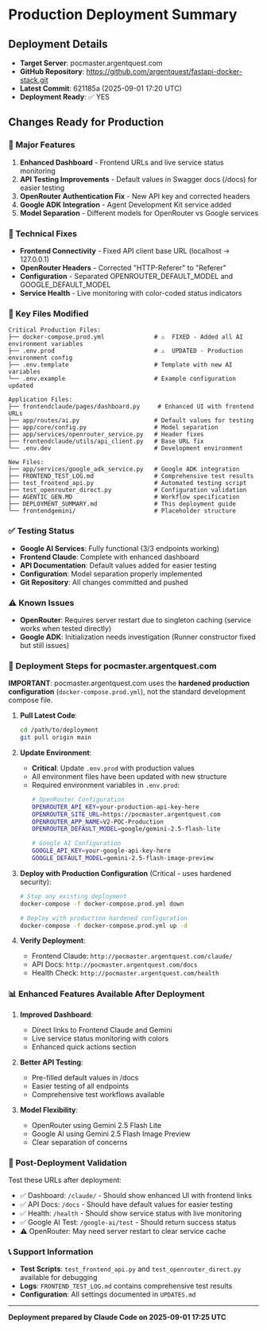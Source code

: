 # Production Deployment Summary

## Deployment Details
- **Target Server**: pocmaster.argentquest.com
- **GitHub Repository**: https://github.com/argentquest/fastapi-docker-stack.git
- **Latest Commit**: 621185a (2025-09-01 17:20 UTC)
- **Deployment Ready**: ✅ YES

## Changes Ready for Production

### 🎯 Major Features
1. **Enhanced Dashboard** - Frontend URLs and live service status monitoring
2. **API Testing Improvements** - Default values in Swagger docs (/docs) for easier testing  
3. **OpenRouter Authentication Fix** - New API key and corrected headers
4. **Google ADK Integration** - Agent Development Kit service added
5. **Model Separation** - Different models for OpenRouter vs Google services

### 🔧 Technical Fixes
- **Frontend Connectivity** - Fixed API client base URL (localhost → 127.0.0.1)
- **OpenRouter Headers** - Corrected "HTTP-Referer" to "Referer"
- **Configuration** - Separated OPENROUTER_DEFAULT_MODEL and GOOGLE_DEFAULT_MODEL
- **Service Health** - Live monitoring with color-coded status indicators

### 📁 Key Files Modified
```
Critical Production Files:
├── docker-compose.prod.yml              # ⚠️  FIXED - Added all AI environment variables
├── .env.prod                            # ⚠️  UPDATED - Production environment config  
├── .env.template                        # Template with new AI variables
└── .env.example                         # Example configuration updated

Application Files:
├── frontendclaude/pages/dashboard.py     # Enhanced UI with frontend URLs
├── app/routes/ai.py                     # Default values for testing
├── app/core/config.py                   # Model separation
├── app/services/openrouter_service.py   # Header fixes
├── frontendclaude/utils/api_client.py   # Base URL fix
└── .env.dev                             # Development environment

New Files:
├── app/services/google_adk_service.py   # Google ADK integration
├── FRONTEND_TEST_LOG.md                 # Comprehensive test results
├── test_frontend_api.py                 # Automated testing script
├── test_openrouter_direct.py            # Configuration validation
├── AGENTIC_GEN.MD                       # Workflow specification
├── DEPLOYMENT_SUMMARY.md                # This deployment guide
└── frontendgemini/                      # Placeholder structure
```

### ✅ Testing Status
- **Google AI Services**: Fully functional (3/3 endpoints working)
- **Frontend Claude**: Complete with enhanced dashboard
- **API Documentation**: Default values added for easier testing
- **Configuration**: Model separation properly implemented
- **Git Repository**: All changes committed and pushed

### ⚠️ Known Issues
- **OpenRouter**: Requires server restart due to singleton caching (service works when tested directly)
- **Google ADK**: Initialization needs investigation (Runner constructor fixed but still issues)

### 🚀 Deployment Steps for pocmaster.argentquest.com

**IMPORTANT**: pocmaster.argentquest.com uses the **hardened production configuration** (`docker-compose.prod.yml`), not the standard development compose file.

1. **Pull Latest Code**:
   ```bash
   cd /path/to/deployment
   git pull origin main
   ```

2. **Update Environment**:
   - **Critical**: Update `.env.prod` with production values
   - All environment files have been updated with new structure
   - Required environment variables in `.env.prod`:
     ```bash
     # OpenRouter Configuration
     OPENROUTER_API_KEY=your-production-api-key-here
     OPENROUTER_SITE_URL=https://pocmaster.argentquest.com
     OPENROUTER_APP_NAME=V2-POC-Production
     OPENROUTER_DEFAULT_MODEL=google/gemini-2.5-flash-lite
     
     # Google AI Configuration  
     GOOGLE_API_KEY=your-google-api-key-here
     GOOGLE_DEFAULT_MODEL=gemini-2.5-flash-image-preview
     ```

3. **Deploy with Production Configuration** (Critical - uses hardened security):
   ```bash
   # Stop any existing deployment
   docker-compose -f docker-compose.prod.yml down
   
   # Deploy with production hardened configuration
   docker-compose -f docker-compose.prod.yml up -d
   ```

4. **Verify Deployment**:
   - Frontend Claude: `http://pocmaster.argentquest.com/claude/`
   - API Docs: `http://pocmaster.argentquest.com/docs`
   - Health Check: `http://pocmaster.argentquest.com/health`

### 📊 Enhanced Features Available After Deployment

1. **Improved Dashboard**:
   - Direct links to Frontend Claude and Gemini
   - Live service status monitoring with colors
   - Enhanced quick actions section

2. **Better API Testing**:
   - Pre-filled default values in /docs
   - Easier testing of all endpoints
   - Comprehensive test workflows available

3. **Model Flexibility**:
   - OpenRouter using Gemini 2.5 Flash Lite
   - Google AI using Gemini 2.5 Flash Image Preview
   - Clear separation of concerns

### 🔄 Post-Deployment Validation

Test these URLs after deployment:
- ✅ Dashboard: `/claude/` - Should show enhanced UI with frontend links
- ✅ API Docs: `/docs` - Should have default values for easier testing
- ✅ Health: `/health` - Should show service status with live monitoring
- ✅ Google AI Test: `/google-ai/test` - Should return success status
- ⚠️ OpenRouter: May need server restart to clear service cache

### 📞 Support Information
- **Test Scripts**: `test_frontend_api.py` and `test_openrouter_direct.py` available for debugging
- **Logs**: `FRONTEND_TEST_LOG.md` contains comprehensive test results
- **Configuration**: All settings documented in `UPDATES.md`

---
**Deployment prepared by Claude Code on 2025-09-01 17:25 UTC**